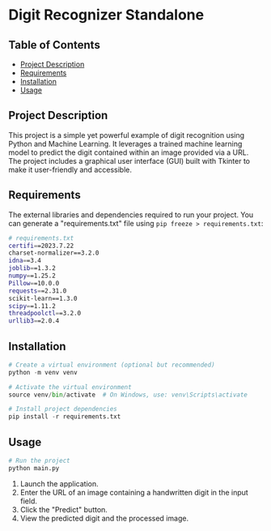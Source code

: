 # Digit Recognizer Standalone

## Table of Contents
- [Project Description](#project-description)
- [Requirements](#requirements)
- [Installation](#installation)
- [Usage](#usage)

## Project Description

This project is a simple yet powerful example of digit recognition using Python and Machine Learning. It leverages a trained machine learning model to predict the digit contained within an image provided via a URL. The project includes a graphical user interface (GUI) built with Tkinter to make it user-friendly and accessible.

## Requirements

The external libraries and dependencies required to run your project. You can generate a "requirements.txt" file using `pip freeze > requirements.txt`:

```bash
# requirements.txt
certifi==2023.7.22
charset-normalizer==3.2.0
idna==3.4
joblib==1.3.2
numpy==1.25.2
Pillow==10.0.0
requests==2.31.0
scikit-learn==1.3.0
scipy==1.11.2
threadpoolctl==3.2.0
urllib3==2.0.4
```

## Installation

```python
# Create a virtual environment (optional but recommended)
python -m venv venv

# Activate the virtual environment
source venv/bin/activate  # On Windows, use: venv\Scripts\activate

# Install project dependencies
pip install -r requirements.txt

```

## Usage

```python
# Run the project
python main.py
```
<ol>
  <li>Launch the application.</li>
  <li>Enter the URL of an image containing a handwritten digit in the input field.</li>
  <li>Click the "Predict" button.</li>
  <li>View the predicted digit and the processed image.
</li>
</ol>


